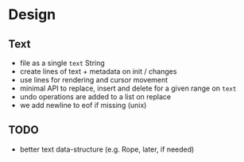 # Design

## Text

- file as a single `text` String
- create lines of text + metadata on init / changes
- use lines for rendering and cursor movement
- minimal API to replace, insert and delete for a given range on `text`
- undo operations are added to a list on replace
- we add newline to eof if missing (unix)

## TODO 

- better text data-structure (e.g. Rope, later, if needed)

